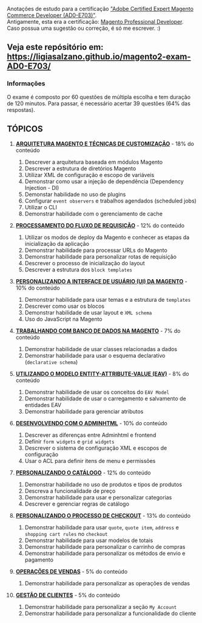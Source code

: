 Anotações de estudo para a certificação ["Adobe Certified Expert Magento Commerce Developer (AD0-E703)"](https://spark.adobe.com/page/RxKLtZiTNdnn3/).\
Antigamente, esta era a certificação: [Magento Professional Developer](https://spark.adobe.com/page/MRusIqkhBMG0d/).\
Caso possua uma sugestão ou correção, é só me escrever. :)

## Veja este repósitório em: https://ligiasalzano.github.io/magento2-exam-AD0-E703/

### Informações
O exame é composto por 60 questões de múltipla escolha e tem duração de 120 minutos.
Para passar, é necessário acertar 39 questões (64% das respostas).

## TÓPICOS

1. [**ARQUITETURA MAGENTO E TÉCNICAS DE CUSTOMIZAÇÃO**](01-arquitetura-e-customizacao.md) - 18% do conteúdo
   1. Descrever a arquitetura baseada em módulos Magento
   2. Descrever a estrutura de diretórios Magento 
   3. Utilizar XML de configuração e escopo de variáveis
   4. Demonstrar como usar a injeção de dependência (Dependency Injection - DI) 
   5. Demonstar habilidade no uso de plugins
   6. Configurar `event observers` e trabalhos agendados (scheduled jobs)
   7. Utilizar o CLI 
   8. Demonstrar habilidade com o gerenciamento de cache

2. [**PROCESSAMENTO DO FLUXO DE REQUISIÇÃO**](02-processamento-do-fluxo-de-requisicao.md) - 12% do conteúdo
    1. Utilizar os modos de deploy da Magento e conhecer as etapas da inicialização da aplicação
    2. Demonstrar habilidade para processar URLs do Magento
    3. Demonstrar habilidade para personalizar rotas de requisição
    4. Descrever o processo de inicialização do layout
    5. Descrever a estrutura dos `block templates`

3. [**PERSONALIZANDO A INTERFACE DE USUÁRIO (UI) DA MAGENTO**](03-personalizando-a-UI.md) - 10% do conteúdo
    1. Demonstrar habilidade para usar temas e a estrutura de `templates`
    2. Descrever como usar os blocos
    3. Demonstrar habilidade de usar layout e `XML schema`
    4. Uso do JavaScript na Magento

4. [**TRABALHANDO COM BANCO DE DADOS NA MAGENTO**](04-trabalhando-com-banco-de-dados.md) - 7% do conteúdo
    1. Demonstrar habilidade de usar classes relacionadas a dados
    2. Demonstrar habilidade para usar o esquema declarativo (`declarative schema`)

5. [**UTILIZANDO O MODELO ENTITY-ATTRIBUTE-VALUE (EAV)**](05-utilizando-eav-model.md) - 8% do conteúdo
    1. Demonstrar habilidade de usar os conceitos do `EAV Model`
    2. Demonstrar habilidade de usar o carregamento e salvamento de entidades EAV
    3. Demonstrar habilidade para gerenciar atributos

6. [**DESENVOLVENDO COM O ADMINHTML**](06-desenvolvendo-com-o-adminhtml.md) - 10% do conteúdo
    1. Descrever as diferenças entre Adminhtml e frontend
    2. Definir `form widgets` e `grid widgets`
    3. Descrever o sistema de configuração XML e escopos de configuração
    4. Usar o ACL para definir itens de menu e permissões

7. [**PERSONALIZANDO O CATÁLOGO**](07-personalizando-o-catalogo.md) - 12% do conteúdo
    1. Demonstrar habilidade no uso de produtos e tipos de produtos
    2. Descreva a funcionalidade de preço
    3. Demonstrar habilidade para usar e personalizar categorias
    4. Descrever e gerenciar regras de catálogo

8. [**PERSONALIZANDO O PROCESSO DE CHECKOUT**](08-personalizando-o-checkout.md) - 13% do conteúdo
    1. Demonstrar habilidade para usar `quote`, `quote item`, `address` e `shopping cart rules` no `checkout`
    2. Demonstrar habilidade para usar modelos de totais
    3. Demonstrar habilidade para personalizar o carrinho de compras
    4. Demonstrar habilidade para personalizar os métodos de envio e pagamento

9. [**OPERAÇÕES DE VENDAS**](09-operacoes-de-vendas.md) - 5% do conteúdo
    1. Demonstrar habilidade para personalizar as operações de vendas

10. [**GESTÃO DE CLIENTES**](10-gestao-de-clientes.md) - 5% do conteúdo
    1. Demonstrar habilidade para personalizar a seção `My Account`
    2. Demonstrar habilidade para personalizar a funcionalidade do cliente
